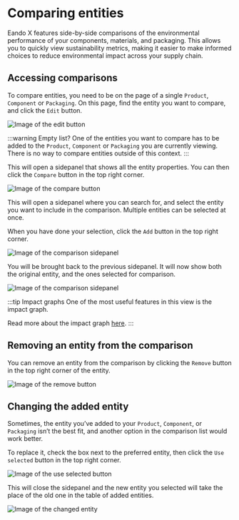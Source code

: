 # Comparing entities

Eando X features side-by-side comparisons of the environmental performance of your components, materials, and packaging. This allows you to quickly view sustainability metrics, making it easier to make informed choices to reduce environmental impact across your supply chain.

## Accessing comparisons

To compare entities, you need to be on the page of a single `Product`, `Component` or `Packaging`. On this page, find the entity you want to compare, and click the `Edit` button.

![Image of the edit button](/images/data/compare-material.jpg)

:::warning Empty list?
One of the entities you want to compare has to be added to the `Product`, `Component` or `Packaging` you are currently viewing. There is no way to compare entities outside of this context.
:::

This will open a sidepanel that shows all the entity properties. You can then click the `Compare` button in the top right corner.

![Image of the compare button](/images/data/compare-button.jpg)

This will open a sidepanel where you can search for, and select the entity you want to include in the comparison. Multiple entities can be selected at once.

When you have done your selection, click the `Add` button in the top right corner.

![Image of the comparison sidepanel](/images/data/compare-add.jpg)

You will be brought back to the previous sidepanel. It will now show both the original entity, and the ones selected for comparison.

![Image of the comparison sidepanel](/images/data/compare-panel.jpg)

:::tip Impact graphs
One of the most useful features in this view is the impact graph.

Read more about the impact graph [here](/documentation/data/impact-graphs).
:::

## Removing an entity from the comparison

You can remove an entity from the comparison by clicking the `Remove` button in the top right corner of the entity.

![Image of the remove button](/images/data/compare-remove.jpg)


## Changing the added entity

Sometimes, the entity you’ve added to your `Product`, `Component`, or `Packaging` isn’t the best fit, and another option in the comparison list would work better.

To replace it, check the box next to the preferred entity, then click the `Use selected` button in the top right corner.

![Image of the use selected button](/images/data/change-compare-material.jpg)

This will close the sidepanel and the new entity you selected will take the place of the old one in the table of added entities.

![Image of the changed entity](/images/data/compare-material-changed.jpg)
